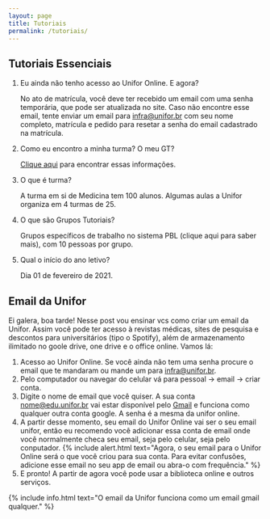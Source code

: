 ```yaml
---
layout: page
title: Tutoriais
permalink: /tutoriais/
---
```

## Tutoriais Essenciais

 1. Eu ainda não tenho acesso ao Unifor Online. E agora?  

	No ato de matrícula, você deve ter recebido um email com uma senha temporária, que pode ser atualizada no site. Caso não encontre esse email, tente enviar um email para [infra@unifor.br](mailto:infra@unifor.br) com seu nome completo, matrícula e pedido para resetar a senha do email cadastrado na matrícula.
 2. Como eu encontro a minha turma? O meu GT?  

	 [Clique aqui](https://raw.githubusercontent.com/t30unifor/t30/master/turmas.pdf) para encontrar essas informações.
 3. O que é turma?  

	A turma em si de Medicina tem 100 alunos. Algumas aulas a Unifor organiza em 4 turmas de 25.
 4. O que são Grupos Tutoriais?  

	 Grupos específicos de trabalho no sistema PBL (clique aqui para saber mais), com 10 pessoas por grupo. 
 5. Qual o início do ano letivo?  
	
	 Dia 01 de fevereiro de 2021.

## Email da Unifor

Ei galera, boa tarde! Nesse post vou ensinar vcs como criar um email da Unifor. Assim você pode ter acesso à revistas médicas, sites de pesquisa e descontos para universitários (tipo o Spotify), além de armazenamento ilimitado no goole drive, one drive e o office online.
Vamos lá:
1. Acesso ao Unifor Online. Se você ainda não tem uma senha procure o email que te mandaram ou mande um para [infra@unifor.br](mailto:infra@unifor.br).
2. Pelo computador ou navegar do celular vá para pessoal -> email -> criar conta.
3. Digite o nome de email que você quiser. A sua conta nome@edu.unifor.br vai estar disponível pelo [Gmail](gmail.com) e funciona como qualquer outra conta google. A senha é a mesma da unifor online.
4. A partir desse momento, seu email do Unifor Online vai ser o seu email unifor, então eu recomendo você adicionar essa conta de email onde você normalmente checa seu email, seja pelo celular, seja pelo conputador.
{% include alert.html text="Agora, o seu email para o Unifor Online será o que você criou para sua conta. Para evitar confusões, adicione esse email no seu app de email ou abra-o com frequência." %}
5. E pronto! A partir de agora você pode usar a biblioteca online e outros serviços.

{% include info.html text="O email da Unifor funciona como um email gmail qualquer." %}
<!--stackedit_data:
eyJoaXN0b3J5IjpbMTM0NzExMjEyNyw4NzAwMTU3NTYsLTQyNT
E1Nzc4MCwtMjA0ODQ2NjEyNl19
-->